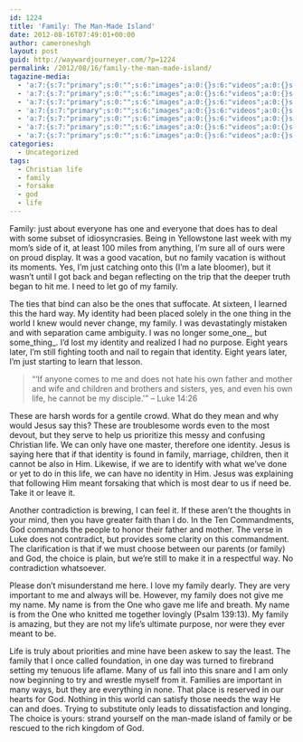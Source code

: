 ```yaml
---
id: 1224
title: 'Family: The Man-Made Island'
date: 2012-08-16T07:49:01+00:00
author: cameroneshgh
layout: post
guid: http://waywardjourneyer.com/?p=1224
permalink: /2012/08/16/family-the-man-made-island/
tagazine-media:
  - 'a:7:{s:7:"primary";s:0:"";s:6:"images";a:0:{}s:6:"videos";a:0:{}s:11:"image_count";i:0;s:6:"author";s:8:"19879429";s:7:"blog_id";s:8:"19280981";s:9:"mod_stamp";s:19:"2012-08-16 11:49:01";}'
  - 'a:7:{s:7:"primary";s:0:"";s:6:"images";a:0:{}s:6:"videos";a:0:{}s:11:"image_count";i:0;s:6:"author";s:8:"19879429";s:7:"blog_id";s:8:"19280981";s:9:"mod_stamp";s:19:"2012-08-16 11:49:01";}'
  - 'a:7:{s:7:"primary";s:0:"";s:6:"images";a:0:{}s:6:"videos";a:0:{}s:11:"image_count";i:0;s:6:"author";s:8:"19879429";s:7:"blog_id";s:8:"19280981";s:9:"mod_stamp";s:19:"2012-08-16 11:49:01";}'
  - 'a:7:{s:7:"primary";s:0:"";s:6:"images";a:0:{}s:6:"videos";a:0:{}s:11:"image_count";i:0;s:6:"author";s:8:"19879429";s:7:"blog_id";s:8:"19280981";s:9:"mod_stamp";s:19:"2012-08-16 11:49:01";}'
  - 'a:7:{s:7:"primary";s:0:"";s:6:"images";a:0:{}s:6:"videos";a:0:{}s:11:"image_count";i:0;s:6:"author";s:8:"19879429";s:7:"blog_id";s:8:"19280981";s:9:"mod_stamp";s:19:"2012-08-16 11:49:01";}'
  - 'a:7:{s:7:"primary";s:0:"";s:6:"images";a:0:{}s:6:"videos";a:0:{}s:11:"image_count";i:0;s:6:"author";s:8:"19879429";s:7:"blog_id";s:8:"19280981";s:9:"mod_stamp";s:19:"2012-08-16 11:49:01";}'
  - 'a:7:{s:7:"primary";s:0:"";s:6:"images";a:0:{}s:6:"videos";a:0:{}s:11:"image_count";i:0;s:6:"author";s:8:"19879429";s:7:"blog_id";s:8:"19280981";s:9:"mod_stamp";s:19:"2012-08-16 11:49:01";}'
categories:
  - Uncategorized
tags:
  - Christian life
  - family
  - forsake
  - god
  - life
---
```

Family: just about everyone has one and everyone that does has to deal with some subset of idiosyncrasies. Being in Yellowstone last week with my mom&#8217;s side of it, at least 100 miles from anything, I&#8217;m sure all of ours were on proud display. It was a good vacation, but no family vacation is without its moments. Yes, I&#8217;m just catching onto this (I&#8217;m a late bloomer), but it wasn&#8217;t until I got back and began reflecting on the trip that the deeper truth began to hit me. I need to let go of my family.

The ties that bind can also be the ones that suffocate. At sixteen, I learned this the hard way. My identity had been placed solely in the one thing in the world I knew would never change, my family. I was devastatingly mistaken and with separation came ambiguity. I was no longer some_one_, but some_thing_. I&#8217;d lost my identity and realized I had no purpose. Eight years later, I&#8217;m still fighting tooth and nail to regain that identity. Eight years later, I&#8217;m just starting to learn that lesson.

> &#8220;&#8216;If anyone comes to me and does not hate his own father and mother and wife and children and brothers and sisters, yes, and even his own life, he cannot be my disciple.'&#8221; &#8211; Luke 14:26

These are harsh words for a gentile crowd. What do they mean and why would Jesus say this? These are troublesome words even to the most devout, but they serve to help us prioritize this messy and confusing Christian life. We can only have one master, therefore one identity. Jesus is saying here that if that identity is found in family, marriage, children, then it cannot be also in Him. Likewise, if we are to identify with what we&#8217;ve done or yet to do in this life, we can have no identity in Him. Jesus was explaining that following Him meant forsaking that which is most dear to us if need be. Take it or leave it.

Another contradiction is brewing, I can feel it. If these aren&#8217;t the thoughts in your mind, then you have greater faith than I do. In the Ten Commandments, God commands the people to honor their father and mother. The verse in Luke does not contradict, but provides some clarity on this commandment. The clarification is that if we must choose between our parents (or family) and God, the choice is plain, but we&#8217;re still to make it in a respectful way. No contradiction whatsoever.

Please don&#8217;t misunderstand me here. I love my family dearly. They are very important to me and always will be. However, my family does not give me my name. My name is from the One who gave me life and breath. My name is from the One who knitted me together lovingly (Psalm 139:13). My family is amazing, but they are not my life&#8217;s ultimate purpose, nor were they ever meant to be.

Life is truly about priorities and mine have been askew to say the least. The family that I once called foundation, in one day was turned to firebrand setting my tenuous life aflame. Many of us fall into this snare and I am only now beginning to try and wrestle myself from it. Families are important in many ways, but they are everything in none. That place is reserved in our hearts for God. Nothing in this world can satisfy those needs the way He can and does. Trying to substitute only leads to dissatisfaction and longing. The choice is yours: strand yourself on the man-made island of family or be rescued to the rich kingdom of God.